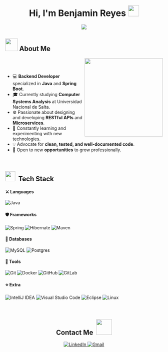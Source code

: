 <h1 align="center">Hi, I'm Benjamin Reyes  <img src="https://media.giphy.com/media/hvRJCLFzcasrR4ia7z/giphy.gif" width="35"></h1>
<p align="center">
  <a href="https://github.com/DenverCoder1/readme-typing-svg"><img src="https://readme-typing-svg.herokuapp.com?font=Time+New+Roman&color=%23C8BE25&size=25&center=true&vCenter=true&width=600&height=100&lines=Microservices+Architect;Java+Backend+Developer;API+Designer;Always+learning+new+things;Spring+Boot+Specialist;Clean+Code+Advocate"></a>
</p>

## <picture><img src = "https://github.com/7oSkaaa/7oSkaaa/blob/main/Images/about_me.gif?raw=true" width = 40px></picture> About Me

<picture> <img align="right" src="https://github.com/7oSkaaa/7oSkaaa/blob/main/Images/Right_Side.gif?raw=true" width = 250px></picture>

<br><br> 

- :computer: **Backend Developer** specialized in **Java** and **Spring Boot**.
- :mortar_board: Currently studying **Computer Systems Analysis** at Universidad Nacional de Salta.
- :gear: Passionate about designing and developing **RESTful APIs** and **Microservices**.
- :brain: Constantly learning and experimenting with new technologies.
- :bulb: Advocate for **clean, tested, and well-documented code**.
- :briefcase: Open to new **opportunities** to grow professionally.
<br>

## <img src = "https://media2.giphy.com/media/QssGEmpkyEOhBCb7e1/giphy.gif?cid=ecf05e47a0n3gi1bfqntqmob8g9aid1oyj2wr3ds3mg700bl&rid=giphy.gif" width = 32px>  &nbsp;Tech Stack

#### ⚔️ Languages

![Java](https://img.shields.io/badge/java-%23ED8B00.svg?style=for-the-badge&logo=openjdk&logoColor=white)

#### 🛡️ Frameworks

![Spring](https://img.shields.io/badge/spring-%236DB33F.svg?style=for-the-badge&logo=spring&logoColor=white)
![Hibernate](https://img.shields.io/badge/Hibernate-59666C?style=for-the-badge&logo=Hibernate&logoColor=white)
![Maven](https://img.shields.io/badge/apachemaven-C71A36.svg?style=for-the-badge&logo=apachemaven&logoColor=white)

#### 💾 Databases

![MySQL](https://img.shields.io/badge/mysql-4479A1.svg?style=for-the-badge&logo=mysql&logoColor=white)
![Postgres](https://img.shields.io/badge/postgres-%23316192.svg?style=for-the-badge&logo=postgresql&logoColor=white)

#### 🔧 Tools

![Git](https://img.shields.io/badge/git-%23F05033.svg?style=for-the-badge&logo=git&logoColor=white)
![Docker](https://img.shields.io/badge/Docker-%230db7ed.svg?style=for-the-badge&logo=docker&logoColor=white)
![GitHub](https://img.shields.io/badge/github-%23121011.svg?style=for-the-badge&logo=github&logoColor=white)
![GitLab](https://img.shields.io/badge/gitlab-%23121011.svg?style=for-the-badge&logo=gitlab&logoColor=yello)

#### ⭐ Extra

![IntelliJ IDEA](https://img.shields.io/badge/IntelliJIDEA-000000.svg?style=for-the-badge&logo=intellij-idea&logoColor=white)
![Visual Studio Code](https://img.shields.io/badge/Visual%20Studio%20Code-0078d7.svg?style=for-the-badge&logo=visual-studio-code&logoColor=white)
![Eclipse](https://img.shields.io/badge/Eclipse-FE7A16.svg?style=for-the-badge&logo=Eclipse&logoColor=white)
![Linux](https://img.shields.io/badge/Linux-FCC624?style=for-the-badge&logo=linux&logoColor=black)

<br>

<div align="center">
  <h2>
    Contact Me&nbsp;
    <img src="https://raw.githubusercontent.com/ShahriarShafin/ShahriarShafin/main/Assets/handshake.gif" width="50px" />
  </h2>

  <a href="https://www.linkedin.com/in/benjamin-raul-reyes-1166b8257/">
    <img src="https://img.icons8.com/fluency/48/000000/linkedin.png" alt="LinkedIn" />
  </a>
  <a href="mailto:benjamin.raul.ruiz@gmail.com">
    <img src="https://img.icons8.com/fluency/48/000000/apple-mail.png" alt="Gmail" />
  </a>
</div>





